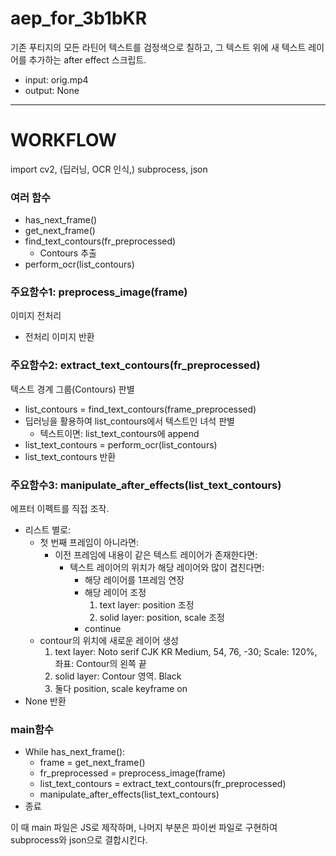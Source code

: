 # aep_for_3b1bKR

기존 푸티지의 모든 라틴어 텍스트를 검정색으로 칠하고, 그 텍스트 위에 새 텍스트 레이어를 추가하는 after effect 스크립트.
- input:    orig.mp4
- output:   None

---

# WORKFLOW
import cv2, (딥러닝, OCR 인식,) subprocess, json

### 여러 함수
* has_next_frame()
* get_next_frame()
* find_text_contours(fr_preprocessed)
  * Contours 추출
* perform_ocr(list_contours)

### 주요함수1: preprocess_image(frame)
이미지 전처리
* 전처리 이미지 반환

### 주요함수2: extract_text_contours(fr_preprocessed)
텍스트 경계 그룹(Contours) 판별
* list_contours = find_text_contours(frame_preprocessed)
* 딥러닝을 활용하여 list_contours에서 텍스트인 녀석 판별
  * 텍스트이면: list_text_contours에 append
* list_text_contours = perform_ocr(list_contours)
* list_text_contours 반환

### 주요함수3: manipulate_after_effects(list_text_contours)
에프터 이펙트를 직접 조작.
* 리스트 별로:
  * 첫 번째 프레임이 아니라면:
    * 이전 프레임에 내용이 같은 텍스트 레이어가 존재한다면:
      * 텍스트 레이어의 위치가 해당 레이어와 많이 겹친다면:
        * 해당 레이어를 1프레임 연장
        * 해당 레이어 조정
          1. text layer:  position 조정
          2. solid layer: position, scale 조정
        * continue
  * contour의 위치에 새로운 레이어 생성
    1. text layer:    Noto serif CJK KR Medium, 54, 76, -30; Scale: 120%, 좌표: Contour의 왼쪽 끝
    2. solid layer:   Contour 영역. Black
    3. 둘다 position, scale keyframe on
* None 반환

### main함수
* While has_next_frame():
  * frame = get_next_frame()
  * fr_preprocessed = preprocess_image(frame)
  * list_text_contours = extract_text_contours(fr_preprocessed)
  * manipulate_after_effects(list_text_contours)
* 종료

이 때 main 파일은 JS로 제작하며, 나머지 부분은 파이썬 파일로 구현하여 subprocess와 json으로 결합시킨다.
